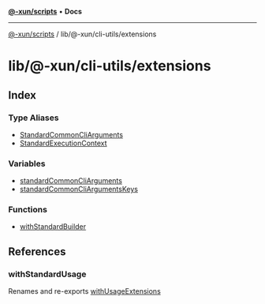 [**@-xun/scripts**](../../../../README.md) • **Docs**

***

[@-xun/scripts](../../../../README.md) / lib/@-xun/cli-utils/extensions

# lib/@-xun/cli-utils/extensions

## Index

### Type Aliases

- [StandardCommonCliArguments](type-aliases/StandardCommonCliArguments.md)
- [StandardExecutionContext](type-aliases/StandardExecutionContext.md)

### Variables

- [standardCommonCliArguments](variables/standardCommonCliArguments.md)
- [standardCommonCliArgumentsKeys](variables/standardCommonCliArgumentsKeys.md)

### Functions

- [withStandardBuilder](functions/withStandardBuilder.md)

## References

### withStandardUsage

Renames and re-exports [withUsageExtensions](../../../@black-flag/extensions/functions/withUsageExtensions.md)
